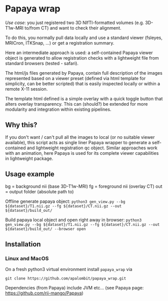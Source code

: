# Papaya wrap
_Use case_: you just registered two 3D NIfTI-formatted volumes (e.g. 3D-T1w-MRI to/from CT) and want to check their alignment.


To do this, you normally pull data locally and use a standard viewer (fsleyes, MRICron, ITKSnap, ...) or get a registration summary.

Here an intermediate approach is used: a self-contained Papaya viewer object is generated to allow registration checks with a lightweight file from standard browsers (tested - safari).

The html/js files generated by Papaya, contain full description of the images represented based on a viewer preset (defined via html template for simplicity, can be better scripted) that is easily inspected locally or within a remote X-11 session.

The template html defined is a simple overlay with a quick toggle button that alters overlay transparency. This can (should?) be extended for more modularity and integration within existing pipelines.


## Why this?

If you don't want / can't pull all the images to local (or no suitable viewer available), this script acts as single liner Papaya wrapper to generate a self-contained and lightweight registration qc object. Similar approaches work with an animation, here Papaya is used for its complete viewer capabilities in lightweight package.


## Usage example

bg = background nii (base 3D-T1w-MRI)
fg = foreground nii (overlay CT)
out = output folder (absolute path to)

Offline generate papaya object:
`python3 gen_view.py --bg ${dataset}/T1.nii.gz --fg ${dataset}/CT.nii.gz --out ${dataset}/build_out/`

Build papaya local object and open right away in browser:
`python3 gen_view.py --bg ${dataset}/T1.nii.gz --fg ${dataset}/CT.nii.gz --out ${dataset}/build_out/ --browser open`


## Installation
### Linux and MacOS
On a fresh python3 virtual environment install `papaya_wrap` via

`git clone https://github.com/apalombit/papaya_wrap.git`

Dependencies (from Papaya) include JVM etc... (see Papaya page: https://github.com/rii-mango/Papaya)
